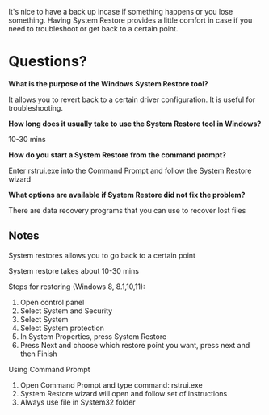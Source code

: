 It's nice to have a back up incase if something happens or you lose something. Having System Restore provides a little comfort in case if you need to troubleshoot  or get back to a certain point.

# **Questions?**

**What is the purpose of the Windows System Restore tool?**

It allows you to revert back to a certain driver configuration. It is useful for troubleshooting.

**How long does it usually take to use the System Restore tool in Windows?**

10-30 mins

**How do you start a System Restore from the command prompt?**

Enter rstrui.exe into the Command Prompt and follow the System Restore wizard


**What options are available if System Restore did not fix the problem?**

There are data recovery programs that you can use to recover lost files

## Notes

System restores allows you to go back to a certain point

System restore takes about 10-30 mins

Steps for restoring (Windows 8, 8.1,10,11):
1.  Open control panel
2.  Select System and Security
3.  Select System
4.  Select System protection
5.  In System Properties, press System Restore
6.  Press Next and choose which restore point you want, press next and then Finish

Using Command Prompt
1. Open Command Prompt and type command: rstrui.exe
2. System Restore wizard will open and follow set of instructions
3. Always use file in System32 folder


